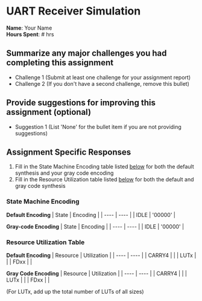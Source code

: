 # UART Receiver Simulation

**Name**: Your Name<br>
**Hours Spent**: # hrs<br>

## Summarize any major challenges you had completing this assignment
* Challenge 1 (Submit at least one challenge for your assignment report)
* Challenge 2 (If you don't have a second challenge, remove this bullet)

## Provide suggestions for improving this assignment (optional)
  * Suggestion 1 (List 'None' for the bullet item if you are not providing suggestions)

## Assignment Specific Responses
  1. Fill in the State Machine Encoding table listed [below](#state-machine-encoding) for both the default synthesis and your gray code encoding
  2. Fill in the Resource Utilization table listed [below](#resource-utilization-table) for both the default and gray code synthesis


### State Machine Encoding

**Default Encoding**
| State | Encoding |
| ---- | ---- |
| IDLE   | '00000' |

**Gray-code Encoding**
| State | Encoding |
| ---- | ---- |
| IDLE   | '00000' |


### Resource Utilization Table

**Default Encoding**
| Resource | Utilization |
| ---- | ---- |
| CARRY4 |  |
| LUTx   |  |
| FDxx   |  |

**Gray Code Encoding**
| Resource | Utilization |
| ---- | ---- |
| CARRY4 |  |
| LUTx   |  |
| FDxx   |  |

(For LUTx, add up the total number of LUTs of all sizes)